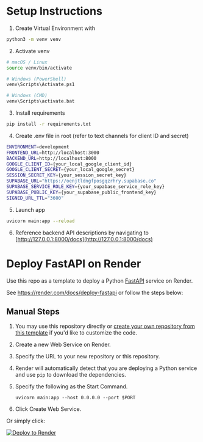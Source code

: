 # Setup Instructions

1. Create Virtual Environment with
```bash
python3 -m venv venv
```

2. Activate venv
```bash
# macOS / Linux
source venv/bin/activate

# Windows (PowerShell)
venv\Scripts\Activate.ps1

# Windows (CMD)
venv\Scripts\activate.bat
```
3. Install requirements
```bash
pip install -r requirements.txt
```

4. Create .env file in root (refer to text channels for client ID and secret)
```bash
ENVIRONMENT=development
FRONTEND_URL=http://localhost:3000
BACKEND_URL=http://localhost:8000
GOOGLE_CLIENT_ID={your_local_google_client_id}
GOOGLE_CLIENT_SECRET={your_local_google_secret}
SESSION_SECRET_KEY={your_session_secret_key}
SUPABASE_URL="https://oenjtldngfposgqzrhry.supabase.co"
SUPABASE_SERVICE_ROLE_KEY={your_supabase_service_role_key}
SUPABASE_PUBLIC_KEY={your_supabase_public_frontend_key}
SIGNED_URL_TTL="3600"
```

5. Launch app
```bash
uvicorn main:app --reload
```

6. Reference backend API descriptions by navigating to [http://127.0.0.1:8000/docs](http://127.0.0.1:8000/docs)



# Deploy FastAPI on Render

Use this repo as a template to deploy a Python [FastAPI](https://fastapi.tiangolo.com) service on Render.

See https://render.com/docs/deploy-fastapi or follow the steps below:

## Manual Steps

1. You may use this repository directly or [create your own repository from this template](https://github.com/render-examples/fastapi/generate) if you'd like to customize the code.
2. Create a new Web Service on Render.
3. Specify the URL to your new repository or this repository.
4. Render will automatically detect that you are deploying a Python service and use `pip` to download the dependencies.
5. Specify the following as the Start Command.

    ```shell
    uvicorn main:app --host 0.0.0.0 --port $PORT
    ```

6. Click Create Web Service.

Or simply click:

[![Deploy to Render](https://render.com/images/deploy-to-render-button.svg)](https://render.com/deploy?repo=https://github.com/render-examples/fastapi)
